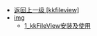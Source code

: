 - [返回上一级 [kkfileview]](后端/文件相关/kkfileview/)
- [img](后端/文件相关/kkfileview/img/)
  - [1_kkFileView安装及使用](后端/文件相关/kkfileview/img/1_kkFileView安装及使用/)
